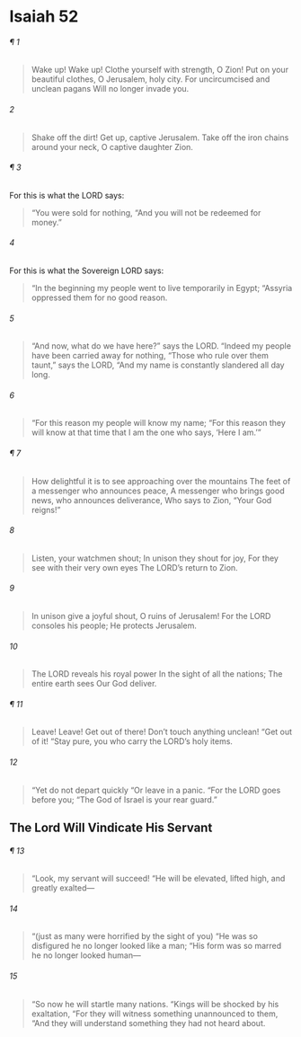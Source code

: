 # Isaiah 52
###### ¶ 1
> Wake up! Wake up!
> Clothe yourself with strength, O Zion!
> Put on your beautiful clothes,
> O Jerusalem, holy city.
> For uncircumcised and unclean pagans
> Will no longer invade you.
###### 2
> Shake off the dirt!
> Get up, captive Jerusalem.
> Take off the iron chains around your neck,
> O captive daughter Zion.
###### ¶ 3
For this is what the LORD says:
> “You were sold for nothing,
> “And you will not be redeemed for money.”
###### 4
For this is what the Sovereign LORD says:
> “In the beginning my people went to live temporarily in Egypt;
> “Assyria oppressed them for no good reason.
###### 5
> “And now, what do we have here?” says the LORD.
> “Indeed my people have been carried away for nothing,
> “Those who rule over them taunt,” says the LORD,
> “And my name is constantly slandered all day long.
###### 6
> “For this reason my people will know my name;
> “For this reason they will know at that time that I am the one who says,
> ‘Here I am.’”
###### ¶ 7
> How delightful it is to see approaching over the mountains
> The feet of a messenger who announces peace,
> A messenger who brings good news, who announces deliverance,
> Who says to Zion, “Your God reigns!”
###### 8
> Listen, your watchmen shout;
> In unison they shout for joy,
> For they see with their very own eyes
> The LORD’s return to Zion.
###### 9
> In unison give a joyful shout,
> O ruins of Jerusalem!
> For the LORD consoles his people;
> He protects Jerusalem.
###### 10
> The LORD reveals his royal power
> In the sight of all the nations;
> The entire earth sees
> Our God deliver.
###### ¶ 11
> Leave! Leave! Get out of there!
> Don’t touch anything unclean!
> “Get out of it!
> “Stay pure, you who carry the LORD’s holy items.
###### 12
> “Yet do not depart quickly
> “Or leave in a panic.
> “For the LORD goes before you;
> “The God of Israel is your rear guard.”
## The Lord Will Vindicate His Servant
###### ¶ 13
> “Look, my servant will succeed!
> “He will be elevated, lifted high, and greatly exalted—
###### 14
> “(just as many were horrified by the sight of you)
> “He was so disfigured he no longer looked like a man;
> “His form was so marred he no longer looked human—
###### 15
> “So now he will startle many nations.
> “Kings will be shocked by his exaltation,
> “For they will witness something unannounced to them,
> “And they will understand something they had not heard about.
